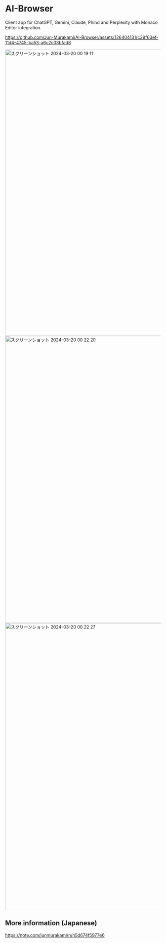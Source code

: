 # AI-Browser

Client app for ChatGPT, Gemini, Claude, Phind and Perplexity with Monaco Editor integration.

https://github.com/Jun-Murakami/AI-Browser/assets/126404131/c39f63ef-11d4-4745-ba53-a6c2c03bfad8

<img width="924" alt="スクリーンショット 2024-03-20 00 19 11" src="https://github.com/Jun-Murakami/AI-Browser/assets/126404131/c0fc5156-9c70-4290-ba5d-51b110431048">
<img width="926" alt="スクリーンショット 2024-03-20 00 22 20" src="https://github.com/Jun-Murakami/AI-Browser/assets/126404131/bcf36152-35e4-40d2-a4f3-2f71f1ad1c99">
<img width="926" alt="スクリーンショット 2024-03-20 00 22 27" src="https://github.com/Jun-Murakami/AI-Browser/assets/126404131/8f26a02a-9053-41d9-ad03-14cca7733612">

## More information (Japanese)

https://note.com/junmurakami/n/n5d674f5977e6
